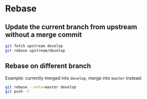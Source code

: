 # Rebase

## Update the current branch from upstream without a merge commit

```sh
git fetch upstream develop
git rebase upstream/develop
```

## Rebase on different branch

Example: currently merged into `develop`, merge into `master` instead:

```sh
git rebase --onto=master develop
git push -f
```
